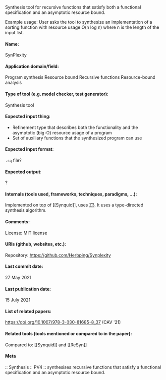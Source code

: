 Synthesis tool for recursive functions that satisfy both a functional specification and an asymptotic resource bound.

Example usage:
User asks the tool to synthesize an implementation of a sorting function with resource usage O(n log n) where n is the length of the input list.

#### Name:
SynPlexity

#### Application domain/field:
Program synthesis
Resource bound
Recursive functions
Resource-bound analysis

#### Type of tool (e.g. model checker, test generator):
Synthesis tool

#### Expected input thing:
- Refinement type that describes both the functionality and the asymptotic (big-O) resource usage of a program
- Set of auxiliary functions that the synthesized program can use

#### Expected input format:
`.sq` file?

#### Expected output:
?

#### Internals (tools used, frameworks, techniques, paradigms, ...):
Implemented on top of [[Synquid]], uses [Z3](../Solvers/SMT/Z3.md).
It uses a type-directed synthesis algorithm.

#### Comments:
License: MIT license

#### URIs (github, websites, etc.):
Repository: https://github.com/Herbping/Synplexity

#### Last commit date:
27 May 2021

#### Last publication date:
15 July 2021

#### List of related papers:
https://doi.org/10.1007/978-3-030-81685-8_37 (CAV '21)

#### Related tools (tools mentioned or compared to in the paper):
Compared to: [[Synquid]] and [[ReSyn]]

#### Meta
:: Synthesis
:: PV4 :: synthesises recursive functions that satisfy a functional specification and an asymptotic resource bound.